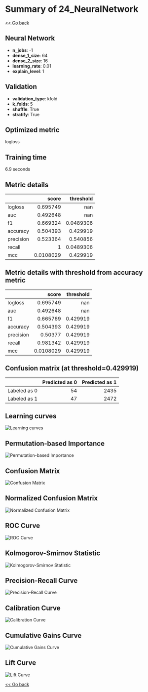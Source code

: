 # Summary of 24_NeuralNetwork

[<< Go back](../README.md)


## Neural Network
- **n_jobs**: -1
- **dense_1_size**: 64
- **dense_2_size**: 16
- **learning_rate**: 0.01
- **explain_level**: 1

## Validation
 - **validation_type**: kfold
 - **k_folds**: 5
 - **shuffle**: True
 - **stratify**: True

## Optimized metric
logloss

## Training time

6.9 seconds

## Metric details
|           |     score |   threshold |
|:----------|----------:|------------:|
| logloss   | 0.695749  | nan         |
| auc       | 0.492648  | nan         |
| f1        | 0.669324  |   0.0489306 |
| accuracy  | 0.504393  |   0.429919  |
| precision | 0.523364  |   0.540856  |
| recall    | 1         |   0.0489306 |
| mcc       | 0.0108029 |   0.429919  |


## Metric details with threshold from accuracy metric
|           |     score |   threshold |
|:----------|----------:|------------:|
| logloss   | 0.695749  |  nan        |
| auc       | 0.492648  |  nan        |
| f1        | 0.665769  |    0.429919 |
| accuracy  | 0.504393  |    0.429919 |
| precision | 0.50377   |    0.429919 |
| recall    | 0.981342  |    0.429919 |
| mcc       | 0.0108029 |    0.429919 |


## Confusion matrix (at threshold=0.429919)
|              |   Predicted as 0 |   Predicted as 1 |
|:-------------|-----------------:|-----------------:|
| Labeled as 0 |               54 |             2435 |
| Labeled as 1 |               47 |             2472 |

## Learning curves
![Learning curves](learning_curves.png)

## Permutation-based Importance
![Permutation-based Importance](permutation_importance.png)
## Confusion Matrix

![Confusion Matrix](confusion_matrix.png)


## Normalized Confusion Matrix

![Normalized Confusion Matrix](confusion_matrix_normalized.png)


## ROC Curve

![ROC Curve](roc_curve.png)


## Kolmogorov-Smirnov Statistic

![Kolmogorov-Smirnov Statistic](ks_statistic.png)


## Precision-Recall Curve

![Precision-Recall Curve](precision_recall_curve.png)


## Calibration Curve

![Calibration Curve](calibration_curve_curve.png)


## Cumulative Gains Curve

![Cumulative Gains Curve](cumulative_gains_curve.png)


## Lift Curve

![Lift Curve](lift_curve.png)



[<< Go back](../README.md)
